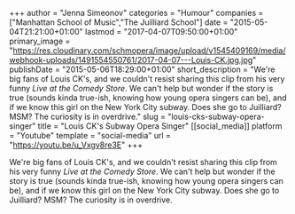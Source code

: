 +++
author = "Jenna Simeonov"
categories = "Humour"
companies = ["Manhattan School of Music","The Juilliard School"]
date = "2015-05-04T21:21:00+01:00"
lastmod = "2017-04-07T09:50:00+01:00"
primary_image = "https://res.cloudinary.com/schmopera/image/upload/v1545409169/media/webhook-uploads/1491554550761/2017-04-07---Louis-CK.jpg.jpg"
publishDate = "2015-05-06T18:29:00+01:00"
short_description = "We&#039;re big fans of Louis CK&#039;s, and we couldn&#039;t resist sharing this clip from his very funny *Live at the Comedy Store*. We can&#039;t help but wonder if the story is true (sounds kinda true-ish, knowing how young opera singers can be), and if we know this girl on the New York City subway. Does she go to Juilliard? MSM? The curiosity is in overdrive."
slug = "louis-cks-subway-opera-singer"
title = "Louis CK&#039;s Subway Opera Singer"
[[social_media]]
platform = "Youtube"
template = "social-media"
url = "https://youtu.be/u_Vxgv8re3E"
+++

We're big fans of Louis CK's, and we couldn't resist sharing this clip from his very funny *Live at the Comedy Store*. We can't help but wonder if the story is true (sounds kinda true-ish, knowing how young opera singers can be), and if we know this girl on the New York City subway. Does she go to Juilliard? MSM? The curiosity is in overdrive.
